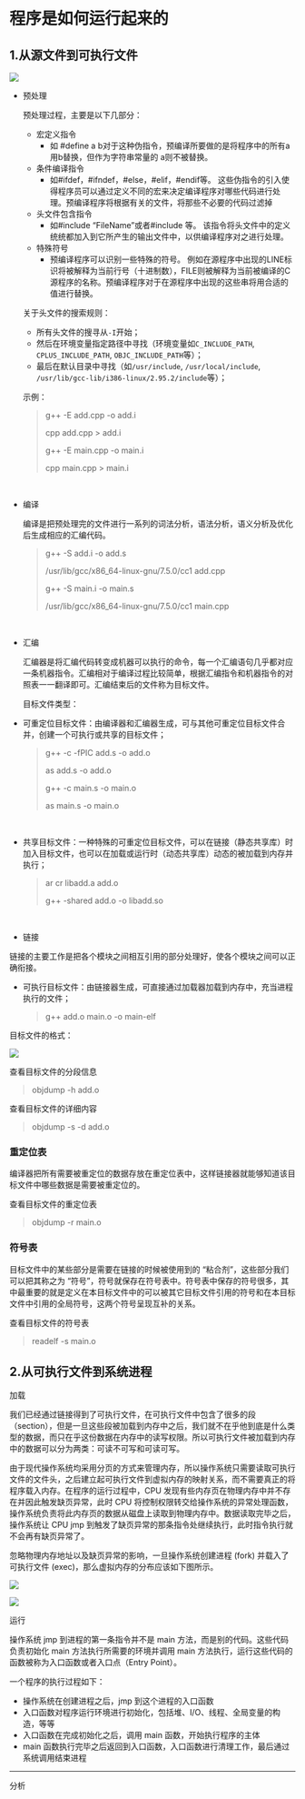 # 程序是如何运行起来的

## 1.从源文件到可执行文件

![](..\picture\01.png)

* 预处理

  预处理过程，主要是以下几部分：

  - 宏定义指令
    - 如 #define a b对于这种伪指令，预编译所要做的是将程序中的所有a用b替换，但作为字符串常量的 a则不被替换。
  - 条件编译指令
    - 如#ifdef，#ifndef，#else，#elif，#endif等。 这些伪指令的引入使得程序员可以通过定义不同的宏来决定编译程序对哪些代码进行处理。预编译程序将根据有关的文件，将那些不必要的代码过滤掉
  - 头文件包含指令
    - 如#include “FileName”或者#include 等。 该指令将头文件中的定义统统都加入到它所产生的输出文件中，以供编译程序对之进行处理。
  - 特殊符号
    - 预编译程序可以识别一些特殊的符号。 例如在源程序中出现的LINE标识将被解释为当前行号（十进制数），FILE则被解释为当前被编译的C源程序的名称。预编译程序对于在源程序中出现的这些串将用合适的值进行替换。

  关于头文件的搜索规则：

  - 所有头文件的搜寻从`-I`开始；
  - 然后在环境变量指定路径中寻找（环境变量如`C_INCLUDE_PATH`, `CPLUS_INCLUDE_PATH`, `OBJC_INCLUDE_PATH`等）；
  - 最后在默认目录中寻找（如`/usr/include`, `/usr/local/include`, `/usr/lib/gcc-lib/i386-linux/2.95.2/include`等）；

  

  示例：

  > g++ -E add.cpp -o add.i
  >
  > cpp add.cpp > add.i
  >
  > g++ -E main.cpp -o main.i
  >
  > cpp main.cpp > main.i

</br>

  
* 编译

  编译是把预处理完的文件进行一系列的词法分析，语法分析，语义分析及优化后生成相应的汇编代码。

  > g++ -S add.i -o add.s
  >
  > /usr/lib/gcc/x86_64-linux-gnu/7.5.0/cc1 add.cpp
  >
  > g++ -S main.i -o main.s
  >
  > /usr/lib/gcc/x86_64-linux-gnu/7.5.0/cc1 main.cpp

</br>  

* 汇编

  汇编器是将汇编代码转变成机器可以执行的命令，每一个汇编语句几乎都对应一条机器指令。汇编相对于编译过程比较简单，根据汇编指令和机器指令的对照表一一翻译即可。汇编结束后的文件称为目标文件。


  目标文件类型：

* 可重定位目标文件：由编译器和汇编器生成，可与其他可重定位目标文件合并，创建一个可执行或共享的目标文件；
  > g++ -c -fPIC add.s -o add.o
  >
  > as add.s -o add.o
  > 
  > g++ -c main.s -o main.o
  >
  > as main.s -o main.o

</br>

* 共享目标文件：一种特殊的可重定位目标文件，可以在链接（静态共享库）时加入目标文件，也可以在加载或运行时（动态共享库）动态的被加载到内存并执行；
  > ar cr libadd.a add.o
  >
  > g++ -shared add.o -o libadd.so

</br>

* 链接

链接的主要工作是把各个模块之间相互引用的部分处理好，使各个模块之间可以正确衔接。

* 可执行目标文件：由链接器生成，可直接通过加载器加载到内存中，充当进程执行的文件；
  > g++ add.o main.o -o main-elf


目标文件的格式：

![](..\picture\04.png)


查看目标文件的分段信息
> objdump -h add.o

查看目标文件的详细内容
> objdump -s -d add.o

### 重定位表

编译器把所有需要被重定位的数据存放在重定位表中，这样链接器就能够知道该目标文件中哪些数据是需要被重定位的。

查看目标文件的重定位表

> objdump -r main.o

### 符号表

目标文件中的某些部分是需要在链接的时候被使用到的 “粘合剂”，这些部分我们可以把其称之为 “符号”，符号就保存在符号表中。符号表中保存的符号很多，其中最重要的就是定义在本目标文件中的可以被其它目标文件引用的符号和在本目标文件中引用的全局符号，这两个符号呈现互补的关系。

查看目标文件的符号表

> readelf -s main.o



## 2.从可执行文件到系统进程

加载

我们已经通过链接得到了可执行文件，在可执行文件中包含了很多的段（section），但是一旦这些段被加载到内存中之后，我们就不在乎他到底是什么类型的数据，而只在乎这份数据在内存中的读写权限。所以可执行文件被加载到内存中的数据可以分为两类：可读不可写和可读可写。

由于现代操作系统均采用分页的方式来管理内存，所以操作系统只需要读取可执行文件的文件头，之后建立起可执行文件到虚拟内存的映射关系，而不需要真正的将程序载入内存。在程序的运行过程中，CPU 发现有些内存页在物理内存中并不存在并因此触发缺页异常，此时 CPU 将控制权限转交给操作系统的异常处理函数，操作系统负责将此内存页的数据从磁盘上读取到物理内存中。数据读取完毕之后，操作系统让 CPU jmp 到触发了缺页异常的那条指令处继续执行，此时指令执行就不会再有缺页异常了。

忽略物理内存地址以及缺页异常的影响，一旦操作系统创建进程 (fork) 并载入了可执行文件 (exec)，那么虚拟内存的分布应该如下图所示。

![](..\picture\02.png)

![](..\picture\03.png)



运行

操作系统 jmp 到进程的第一条指令并不是 main 方法，而是别的代码。这些代码负责初始化 main 方法执行所需要的环境并调用 main 方法执行，运行这些代码的函数被称为入口函数或者入口点（Entry Point）。

一个程序的执行过程如下：

* 操作系统在创建进程之后，jmp 到这个进程的入口函数
* 入口函数对程序运行环境进行初始化，包括堆、I/O、线程、全局变量的构造，等等
* 入口函数在完成初始化之后，调用 main 函数，开始执行程序的主体
* main 函数执行完毕之后返回到入口函数，入口函数进行清理工作，最后通过系统调用结束进程


---

分析